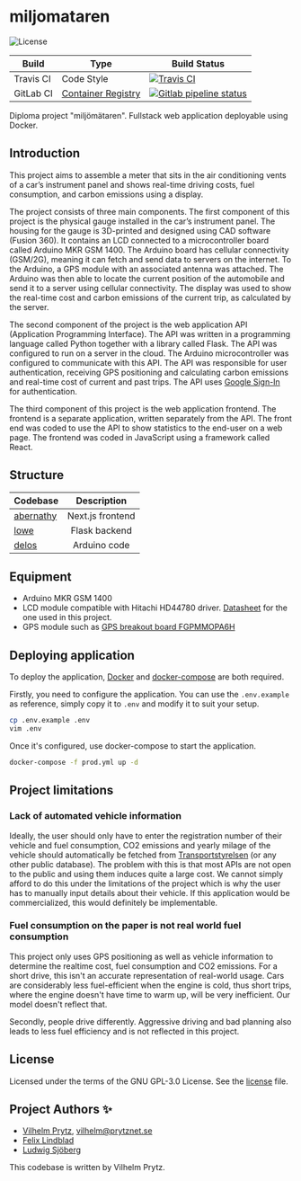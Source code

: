 # miljomataren

![License](https://img.shields.io/github/license/vilhelmprytz/miljomataren)

| Build     | Type                                                                             | Build Status                                                                                                                                         |
| --------- | -------------------------------------------------------------------------------- | ---------------------------------------------------------------------------------------------------------------------------------------------------- |
| Travis CI | Code Style                                                                       | [![Travis CI](https://img.shields.io/travis/com/vilhelmprytz/miljomataren)](https://travis-ci.com/github/vilhelmprytz/miljomataren)                  |
| GitLab CI | [Container Registry](https://gitlab.com/vilhelm/miljomataren/container_registry) | [![Gitlab pipeline status](https://gitlab.com/vilhelm/miljomataren/badges/master/pipeline.svg)](https://gitlab.com/vilhelm/miljomataren/-/pipelines) |

Diploma project "miljömätaren". Fullstack web application deployable using Docker.

## Introduction

This project aims to assemble a meter that sits in the air conditioning vents of a car’s instrument panel and shows real-time driving costs, fuel consumption, and carbon emissions using a display.

The project consists of three main components. The first component of this project is the physical gauge installed in the car’s instrument panel. The housing for the gauge is 3D-printed and designed using CAD software (Fusion 360). It contains an LCD connected to a microcontroller board called Arduino MKR GSM 1400. The Arduino board has cellular connectivity (GSM/2G), meaning it can fetch and send data to servers on the internet. To the Arduino, a GPS module with an associated antenna was attached. The Arduino was then able to locate the current position of the automobile and send it to a server using cellular connectivity. The display was used to show the real-time cost and carbon emissions of the current trip, as calculated by the server.

The second component of the project is the web application API (Application Programming Interface). The API was written in a programming language called Python together with a library called Flask. The API was configured to run on a server in the cloud. The Arduino microcontroller was configured to communicate with this API. The API was responsible for user authentication, receiving GPS positioning and calculating carbon emissions and real-time cost of current and past trips. The API uses [Google Sign-In](https://developers.google.com/identity/sign-in/web/sign-in) for authentication.

The third component of this project is the web application frontend. The frontend is a separate application, written separately from the API. The front end was coded to use the API to show statistics to the end-user on a web page. The frontend was coded in JavaScript using a framework called React.

## Structure

| Codebase               |   Description    |
| :--------------------- | :--------------: |
| [abernathy](abernathy) | Next.js frontend |
| [lowe](lowe)           |  Flask backend   |
| [delos](delos)         |   Arduino code   |

## Equipment

- Arduino MKR GSM 1400
- LCD module compatible with Hitachi HD44780 driver. [Datasheet](https://www.electrokit.com/uploads/productfile/41014/JHD202C.pdf) for the one used in this project.
- GPS module such as [GPS breakout board FGPMMOPA6H](https://servicepunkten.com/downloads/FGPMMOPA6H_BOB.pdf)

## Deploying application

To deploy the application, [Docker](https://docs.docker.com/engine/install/ubuntu/) and [docker-compose](https://docs.docker.com/compose/install/) are both required.

Firstly, you need to configure the application. You can use the `.env.example` as reference, simply copy it to `.env` and modify it to suit your setup.

```bash
cp .env.example .env
vim .env
```

Once it's configured, use docker-compose to start the application.

```bash
docker-compose -f prod.yml up -d
```

## Project limitations

### Lack of automated vehicle information

Ideally, the user should only have to enter the registration number of their vehicle and fuel consumption, CO2 emissions and yearly milage of the vehicle should automatically be fetched from [Transportstyrelsen](https://transportstyrelsen.se) (or any other public database). The problem with this is that most APIs are not open to the public and using them induces quite a large cost. We cannot simply afford to do this under the limitations of the project which is why the user has to manually input details about their vehicle. If this application would be commercialized, this would definitely be implementable.

### Fuel consumption on the paper is not real world fuel consumption

This project only uses GPS positioning as well as vehicle information to determine the realtime cost, fuel consumption and CO2 emissions. For a short drive, this isn't an accurate representation of real-world usage. Cars are considerably less fuel-efficient when the engine is cold, thus short trips, where the engine doesn't have time to warm up, will be very inefficient. Our model doesn't reflect that.

Secondly, people drive differently. Aggressive driving and bad planning also leads to less fuel efficiency and is not reflected in this project.

## License

Licensed under the terms of the GNU GPL-3.0 License. See the [license](LICENSE) file.

## Project Authors ✨

- [Vilhelm Prytz](https://github.com/vilhelmprytz), vilhelm@prytznet.se
- [Felix Lindblad](https://github.com/felixlindblad)
- [Ludwig Sjöberg](https://github.com/ludwigsjo)

This codebase is written by Vilhelm Prytz.

